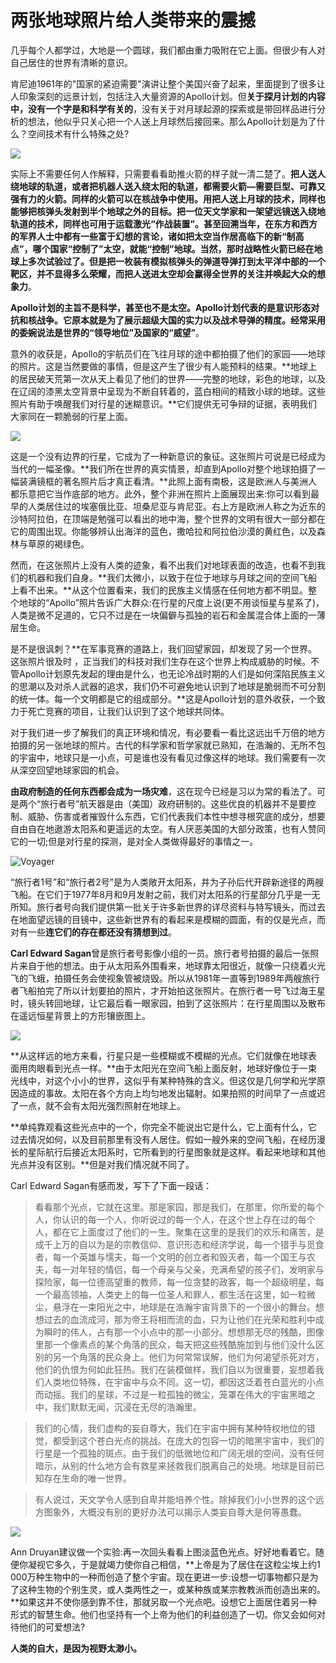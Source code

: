 # 两张地球照片给人类带来的震撼

几乎每个人都学过，大地是一个圆球，我们都由重力吸附在它上面。但很少有人对自己居住的世界有清晰的意识。

肯尼迪1961年的"国家的紧迫需要"演讲让整个美国兴奋了起来，里面提到了很多让人印象深刻的远景计划，包括注入大量资源的Apollo计划。但**关于探月计划的内容中，没有一个字是和科学有关的**，没有关于对月球起源的探索或是带回样品进行分析的想法，他似乎只关心把一个人送上月球然后接回来。那么Apollo计划是为了什么？空间技术有什么特殊之处?

![](https://upload.wikimedia.org/wikipedia/commons/e/e7/Apollo_4_liftoff_-_GPN-2006-000038.jpg)

实际上不需要任何人作解释，只需要看看助推火箭的样子就一清二楚了。**把人送人绕地球的轨道，或者把机器人送入绕太阳的轨道，都需要火箭—需要巨型、可靠又强有力的火箭。同样的火箭可以在核战争中使用。**用把人送上月球的技术，同样也能够把核弹头发射到半个地球之外的目标。把一位天文学家和一架望远镜送入绕地轨道的技术，同样也可用于运载激光“作战装置”。甚至回溯当年，在东方和西方的军界人士中都有一些富于幻想的言论，诸如把太空当作居高临下的新“制高点”，哪个国家“控制了”太空，就能“控制”地球。当然，那时战略性火箭已经在地球上多次试验过了。但是**把一枚装有模拟核弹头的弹道导弹打到太平洋中部的一个靶区，并不显得多么荣耀，而把人送进太空却会赢得全世界的关注并唤起大众的想象力**。

**Apollo计划的主旨不是科学，甚至也不是太空。**Apollo计划代表的是意识形态对抗和核战争。它原本就是为了展示超级大国的实力以及战术导弹的精度。经常采用的委婉说法是世界的**“领导地位”**及**国家的“威望”**。

意外的收获是，Apollo的宇航员们在飞往月球的途中都拍摄了他们的家园——地球的照片。这是当然要做的事情，但是这产生了很少有人能预料的结果。**地球上的居民破天荒第一次从天上看见了他们的世界——完整的地球，彩色的地球，以及在辽阔的漆黑太空背景中呈现为不断自转着的，蓝白相间的精致小球的地球。这些照片有助于唤醒我们对行星的迷糊意识。**它们提供无可争辩的证据，表明我们大家同在一颗脆弱的行星上面。

![](http://rlv.zcache.com/the_blue_marble_earth_seem_from_apollo_17_postcard-ra342f07ca6264d72bd6e02f659bb43b2_vgbaq_8byvr_630.jpg?view_padding=[285,0,285,0])

这是一个没有边界的行星，它成为了一种新意识的象征。这张照片可说是已经成为当代的一幅圣像。**我们所在世界的真实情景，却直到Apollo对整个地球拍摄了一幅装满镜框的著名照片后才真正看清。**此照上面有南极，这是欧洲人与美洲人都乐意把它当作底部的地方。此外，整个非洲在照片上面展现出来:你可以看到最早的人类居住过的埃塞俄比亚、坦桑尼亚与肯尼亚。右上方是欧洲人称之为近东的沙特阿拉伯，在顶端是勉强可以看出的地中海，整个世界的文明有很大一部分都在它的周围出现。你能够辨认出海洋的蓝色，撒哈拉和阿拉伯沙漠的黄红色，以及森林与草原的褐绿色。

然而，在这张照片上没有人类的迹象，看不出我们对地球表面的改造，也看不到我们的机器和我们自身。**我们太微小，以致于在位于地球与月球之间的空间飞船上看不出来。**从这个位置看来，我们的民族主义情感在任何地方都不明显。整个地球的“Apollo”照片告诉广大群众:在行星的尺度上说(更不用谈恒星与星系了)，人类是微不足道的，它只不过是在一块偏僻与孤独的岩石和金属混合体上面的一薄层生命。

是不是很讽刺？**在军事竞赛的道路上，我们回望家园，却发现了另一个世界。这张照片很及时 ，正当我们的科技对我们生存在这个世界上构成威胁的时候。不管Apollo计划原先发起的理由是什么，也无论冷战时期的人们是如何深陷民族主义的思潮以及对杀人武器的追求，我们仍不可避免地认识到了地球是脆弱而不可分割的统一体。每一个文明都是它的组成部分。**这是Apollo计划的意外收获，一个致力于死亡竞赛的项目，让我们认识到了这个地球共同体。

对于我们进一步了解我们的真正环境和情况，有必要看一看比这远出千万倍的地方拍摄的另一张地球的照片。古代的科学家和哲学家就已熟知，在浩瀚的、无所不包的宇宙中，地球只是一小点，可是谁也没有看见过像这样的地球。我们需要有一次从深空回望地球家园的机会。

**由政府制造的任何东西都会成为一场灾难**，这在现今已经是习以为常的看法了。可是两个“旅行者号”航天器是由（美国）政府研制的。这些优良的机器并不是要控制、威胁、伤害或者摧毁什么东西，它们代表我们本性中想寻根究底的成分，想要自由自在地遨游太阳系和更遥远的太空。有人厌恶美国的大部分政策，也有人赞同它的一切;但是对行星的探测，是对全人类做得最好的事情之一。

![Voyager](https://upload.wikimedia.org/wikipedia/commons/2/29/Voyager_spacecraft.jpg)

“旅行者1号”和“旅行者2号”是为人类敞开太阳系，并为子孙后代开辟新途径的两艘飞船。在它们于1977年8月和9月发射之前，我们对太阳系的行星部分几乎是一无所知。旅行者号向我们提供第一批关于许多新世界的详尽资料与特写镜头，而过去在地面望远镜的目镜中，这些新世界有的看起来是模糊的圆面，有的仅是光点，而对有一些**连它们的存在都还没有猜想到过**。

**Carl Edward Sagan**曾是旅行者号影像小组的一员。旅行者号拍摄的最后一张照片来自于他的想法。由于从太阳系外围看来，地球靠太阳很近，就像一只绕着火光飞的飞蛾，拍摄任务会使视象管被烧毁。所以从1981年一直等到1989年两艘旅行者飞船拍完了所以计划要拍的照片，才开始拍这张照片。在旅行者一号飞过海王星时，镜头转回地球，让它最后看一眼家园，拍到了这张照片：在行星周围以及散布在遥远恒星背景上的方形镶嵌图上。

![](https://upload.wikimedia.org/wikipedia/commons/7/73/Pale_Blue_Dot.png)

**从这样远的地方来看，行星只是一些模糊或不模糊的光点。它们就像在地球表面用肉眼看到光点一样。**由于太阳光在空间飞船上面反射，地球好像位于一束光线中，对这个小小的世界，这似乎有某种特殊的含义。但这仅是几何学和光学原因造成的事故。太阳在各个方向上均匀地发出辐射。如果拍照的时间早了一点或迟了一点，就不会有太阳光强烈照射在地球上。

**单纯靠观看这些光点中的一个，你完全不能说出它是什么，它上面有什么，它过去情况如何，以及目前那里有没有人居住。假如一艘外来的空间飞船，在经历漫长的星际航行后接近太阳系时，它所看到的行星图象就是这样。看起来地球和其他光点并没有区别。**但是对我们情况就不同了。

Carl Edward Sagan有感而发，写下了下面一段话：

> 看看那个光点，它就在这里。那是家园，那是我们，在那里，你所爱的每个人，你认识的每一个人，你听说过的每一个人，在这个世上存在过的每个人，都在它上面度过了他们的一生。聚集在这里的是我们的欢乐和痛苦，是成千上万的自以为是的宗教信仰、意识形态和经济学说，每一个猎手与觅食者，每一个英雄与懦夫，每一个文明的创立者和毁灭者，每一个国王与农夫，每一对年轻的情侣，每一个母亲与父亲，充满希望的孩子们，发明家与探险家，每一位德高望重的教师，每一位贪婪的政客，每一个超级明星，每一个最高领袖，人类史上的每一位圣人和罪人，都生活在这里，如一粒微尘，悬浮在一束阳光之中，地球是在浩瀚宇宙背景下的一个很小的舞台。想想过去的血流成河，那为帝王将相而流的血，只为让他们在光荣和胜利中成为瞬时的伟人，占有那一个小点中的那一小部分。想想那无尽的残酷，图像里那一个像素点的某个角落的民众，每天把这些残酷施加到与他们没什么区别的另一个角落的民众身上。他们为何常常误解，他们为何渴望杀死对方，他们的仇恨为何如此狂热。我们在装模做样，我们自以为很重要，妄想着我们人类地位特殊，在宇宙中与众不同。这一切，都因这泛着苍白蓝光的小点而动摇。我们的星球，不过是一粒孤独的微尘，笼罩在伟大的宇宙黑暗之中，我们默默无闻，沉浸在无尽的浩瀚里。 

>我们的心情，我们虚构的妄自尊大，我们在宇宙中拥有某种特权地位的错觉，都受到这个苍白光点的挑战。在庞大的包容一切的暗黑宇宙中，我们的行星是一个孤独的斑点。由于我们的低微地位和广阔无垠的空间，没有任何暗示，从别的什么地方会有救星来拯救我们脱离自己的处境。地球是目前已知存在生命的唯一世界。

> 有人说过，天文学令人感到自卑并能培养个性。除掉我们小小世界的这个远方图象外，大概没有别的更好办法可以揭示人类妄自尊大是何等愚蠢。

![](https://upload.wikimedia.org/wikipedia/commons/6/62/Starsinthesky.jpg)

Ann Druyan建议做一个实验:再一次回头看看上图淡蓝色光点。好好地看着它。随便你凝视它多久，于是就竭力使你自己相信，**上帝是为了居住在这粒尘埃上约1 000万种生物中的一种而创造了整个宇宙。现在更进一步:设想一切事物都只是为了这种生物的个别生灵，或人类两性之一，或某种族或某宗教教派而创造出来的。**如果这并不使你感到靠不住，那就另取一个光点吧。设想它上面居住着另一种形式的智慧生命。他们也坚持有一个上帝为他们的利益创造了一切。你又会如何对待他们的可爱想法?

**人类的自大，是因为视野太渺小。**
